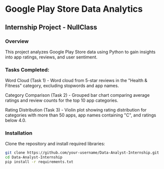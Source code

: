 # Google Play Store Data Analytics
## Internship Project - NullClass

### Overview
This project analyzes Google Play Store data using Python to gain insights into app ratings, reviews, and user sentiment.

### Tasks Completed:
Word Cloud (Task 1) - Word cloud from 5-star reviews in the "Health & Fitness" category, excluding stopwords and app names.

Category Comparison (Task 2) - Grouped bar chart comparing average ratings and review counts for the top 10 app categories.

Rating Distribution (Task 3) - Violin plot showing rating distribution for categories with more than 50 apps, app names containing "C", and ratings below 4.0.

### Installation
Clone the repository and install required libraries:
```sh
git clone https://github.com/your-username/Data-Analyst-Internship.git
cd Data-Analyst-Internship
pip install -r requirements.txt
